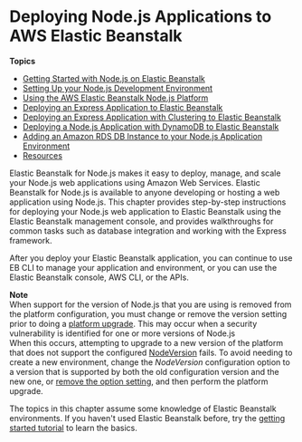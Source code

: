 # Deploying Node\.js Applications to AWS Elastic Beanstalk<a name="create_deploy_nodejs"></a>

**Topics**
+ [Getting Started with Node\.js on Elastic Beanstalk](nodejs-getstarted.md)
+ [Setting Up your Node\.js Development Environment](nodejs-devenv.md)
+ [Using the AWS Elastic Beanstalk Node\.js Platform](create_deploy_nodejs.container.md)
+ [Deploying an Express Application to Elastic Beanstalk](create_deploy_nodejs_express.md)
+ [Deploying an Express Application with Clustering to Elastic Beanstalk](nodejs-express-clustering.md)
+ [Deploying a Node\.js Application with DynamoDB to Elastic Beanstalk](nodejs-dynamodb-tutorial.md)
+ [Adding an Amazon RDS DB Instance to your Node\.js Application Environment](create-deploy-nodejs.rds.md)
+ [Resources](create_deploy_nodejs.resources.md)

Elastic Beanstalk for Node\.js makes it easy to deploy, manage, and scale your Node\.js web applications using Amazon Web Services\. Elastic Beanstalk for Node\.js is available to anyone developing or hosting a web application using Node\.js\. This chapter provides step\-by\-step instructions for deploying your Node\.js web application to Elastic Beanstalk using the Elastic Beanstalk management console, and provides walkthroughs for common tasks such as database integration and working with the Express framework\.

After you deploy your Elastic Beanstalk application, you can continue to use EB CLI to manage your application and environment, or you can use the Elastic Beanstalk console, AWS CLI, or the APIs\. 

**Note**  
When support for the version of Node\.js that you are using is removed from the platform configuration, you must change or remove the version setting prior to doing a [platform upgrade](using-features.platform.upgrade.md)\. This may occur when a security vulnerability is identified for one or more versions of Node\.js  
When this occurs, attempting to upgrade to a new version of the platform that does not support the configured [NodeVersion](command-options-specific.md#command-options-nodejs) fails\. To avoid needing to create a new environment, change the *NodeVersion* configuration option to a version that is supported by both the old configuration version and the new one, or [remove the option setting](environment-configuration-methods-after.md), and then perform the platform upgrade\.

The topics in this chapter assume some knowledge of Elastic Beanstalk environments\. If you haven't used Elastic Beanstalk before, try the [getting started tutorial](GettingStarted.md) to learn the basics\.